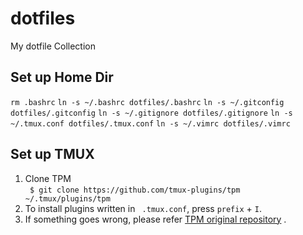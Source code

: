 # dotfiles
My dotfile Collection

## Set up Home Dir
```rm .bashrc```
```ln -s ~/.bashrc dotfiles/.bashrc```
```ln -s ~/.gitconfig dotfiles/.gitconfig```
```ln -s ~/.gitignore dotfiles/.gitignore```
```ln -s ~/.tmux.conf dotfiles/.tmux.conf```
```ln -s ~/.vimrc dotfiles/.vimrc```


## Set up TMUX

1. Clone TPM  
```  $ git clone https://github.com/tmux-plugins/tpm ~/.tmux/plugins/tpm ```
2. To install plugins written in ``` .tmux.conf```, press ``` prefix ``` + ```I```.
3. If something goes wrong, please refer [TPM original repository](https://github.com/tmux-plugins/tpm) .

